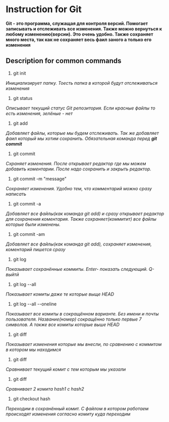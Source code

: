# Instruction for Git

**Git - это программа, служащая для контроля версий. Помогает записывать и отслеживать все изменения. Также можно вернуться к любому изменению(версии). Это очень удобно. Также сохраняет много места, так как не сохраняет весь фаил заного а только его изменения**

## Description for common commands

1. git init

*Инициализирует папку. Тоесть папка в которой будут отслеживаться изменения*

1. git status

*Описывает текущий статус Git репозитория. Если красные файлы то есть изменения, зелёные - нет*

1. git add 

*Добавляет файлы, которые мы будем отслеживать. Так же добавляет фаил который мы хотим сохранить. Обязательная команда перед **git commit***

1. git commit

*Схраняет изменения. После открывает редактор где мы можем добавить коментарии. После надо сохранить и закрыть редактор.* 

1. git commit -m "message"

*Сохраняет изменения. Удобно тем, что комментарий можно сразу написать*

1. git commit -a

*Добавляет все файлы(как команда git add) и сразу открывает редактор для сохранения коментария. Также сохраняет(коммитит) все файлы которые были изменены.*

1. git commit -am

*Добавляет все файлы(как команда git add), сохраняет изменения, коментарий пишется сразу*

1. git log

*Показывает сохранённые коммиты. Enter- показать следующий. Q-выйтй*

1. git log --all

*Показывает комиты даже те которые выще HEAD*

1. git log --all --oneline

*Показывает все комиты в сокращённом варианте. Без имени и почты пользователя. Название(номер) сокращённо только первые 7 символов. А также все комиты которые выше HEAD*

1. git diff  

*Показывает изменения которые мы внесли, по сравнению с коммитом в котором мы находимся*

1. git diff <hash>

*Сравнивает текущий комит с тем которым мы указали*

1. git diff <hash1> <hash2>

*Сравнивает 2 комита hash1 с hash2*

1. git checkout hash

*Переходим в сохранённый комит. С файлом в котором работаем происходят изменения согласно комиту куда переходим*





